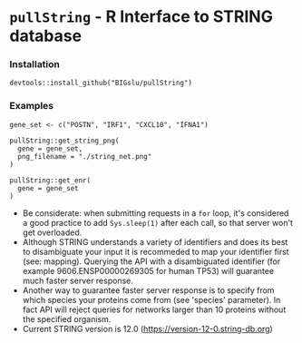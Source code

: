 # `pullString` - R Interface to STRING database


### Installation

```
devtools::install_github("BIGslu/pullString")
```

### Examples

```
gene_set <- c("POSTN", "IRF1", "CXCL10", "IFNA1")

pullString::get_string_png(
  gene = gene_set,
  png_filename = "./string_net.png"
)

pullString::get_enr(
  gene = gene_set
)
```


- Be considerate: when submitting requests in a `for` loop, it's considered a
good practice to add `Sys.sleep(1)` after each call, so that server won't get
overloaded.
- Although STRING understands a variety of identifiers and does its best to
disambiguate your input it is recommeded to map your identifier first (see:
mapping). Querying the API with a disambiguated identifier (for example
9606.ENSP00000269305 for human TP53) will guarantee much faster server response.
- Another way to guarantee faster server response is to specify from which
species your proteins come from (see 'species' parameter). In fact API will
reject queries for networks larger than 10 proteins without the specified
organism.
- Current STRING version is 12.0 (https://version-12-0.string-db.org)

